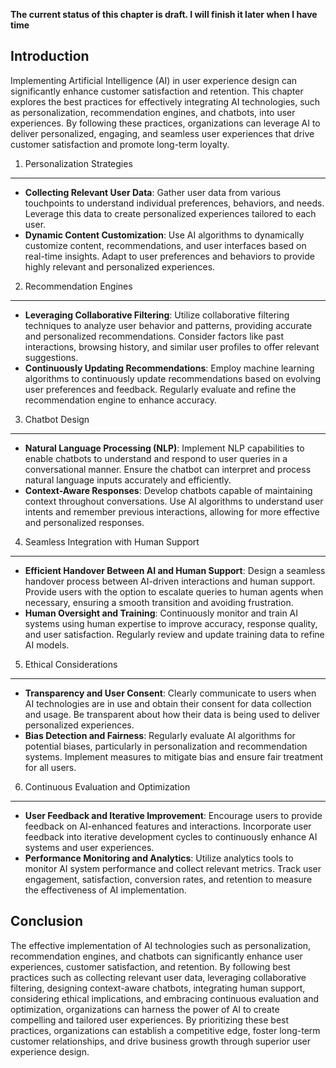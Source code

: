 **The current status of this chapter is draft. I will finish it later when I have time**

Introduction
------------

Implementing Artificial Intelligence (AI) in user experience design can significantly enhance customer satisfaction and retention. This chapter explores the best practices for effectively integrating AI technologies, such as personalization, recommendation engines, and chatbots, into user experiences. By following these practices, organizations can leverage AI to deliver personalized, engaging, and seamless user experiences that drive customer satisfaction and promote long-term loyalty.

1. Personalization Strategies
-----------------------------

* **Collecting Relevant User Data**: Gather user data from various touchpoints to understand individual preferences, behaviors, and needs. Leverage this data to create personalized experiences tailored to each user.
* **Dynamic Content Customization**: Use AI algorithms to dynamically customize content, recommendations, and user interfaces based on real-time insights. Adapt to user preferences and behaviors to provide highly relevant and personalized experiences.

2. Recommendation Engines
-------------------------

* **Leveraging Collaborative Filtering**: Utilize collaborative filtering techniques to analyze user behavior and patterns, providing accurate and personalized recommendations. Consider factors like past interactions, browsing history, and similar user profiles to offer relevant suggestions.
* **Continuously Updating Recommendations**: Employ machine learning algorithms to continuously update recommendations based on evolving user preferences and feedback. Regularly evaluate and refine the recommendation engine to enhance accuracy.

3. Chatbot Design
-----------------

* **Natural Language Processing (NLP)**: Implement NLP capabilities to enable chatbots to understand and respond to user queries in a conversational manner. Ensure the chatbot can interpret and process natural language inputs accurately and efficiently.
* **Context-Aware Responses**: Develop chatbots capable of maintaining context throughout conversations. Use AI algorithms to understand user intents and remember previous interactions, allowing for more effective and personalized responses.

4. Seamless Integration with Human Support
------------------------------------------

* **Efficient Handover Between AI and Human Support**: Design a seamless handover process between AI-driven interactions and human support. Provide users with the option to escalate queries to human agents when necessary, ensuring a smooth transition and avoiding frustration.
* **Human Oversight and Training**: Continuously monitor and train AI systems using human expertise to improve accuracy, response quality, and user satisfaction. Regularly review and update training data to refine AI models.

5. Ethical Considerations
-------------------------

* **Transparency and User Consent**: Clearly communicate to users when AI technologies are in use and obtain their consent for data collection and usage. Be transparent about how their data is being used to deliver personalized experiences.
* **Bias Detection and Fairness**: Regularly evaluate AI algorithms for potential biases, particularly in personalization and recommendation systems. Implement measures to mitigate bias and ensure fair treatment for all users.

6. Continuous Evaluation and Optimization
-----------------------------------------

* **User Feedback and Iterative Improvement**: Encourage users to provide feedback on AI-enhanced features and interactions. Incorporate user feedback into iterative development cycles to continuously enhance AI systems and user experiences.
* **Performance Monitoring and Analytics**: Utilize analytics tools to monitor AI system performance and collect relevant metrics. Track user engagement, satisfaction, conversion rates, and retention to measure the effectiveness of AI implementation.

Conclusion
----------

The effective implementation of AI technologies such as personalization, recommendation engines, and chatbots can significantly enhance user experiences, customer satisfaction, and retention. By following best practices such as collecting relevant user data, leveraging collaborative filtering, designing context-aware chatbots, integrating human support, considering ethical implications, and embracing continuous evaluation and optimization, organizations can harness the power of AI to create compelling and tailored user experiences. By prioritizing these best practices, organizations can establish a competitive edge, foster long-term customer relationships, and drive business growth through superior user experience design.
